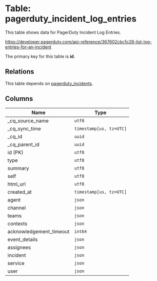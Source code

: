 # Table: pagerduty_incident_log_entries

This table shows data for PagerDuty Incident Log Entries.

https://developer.pagerduty.com/api-reference/367602cbc1c28-list-log-entries-for-an-incident

The primary key for this table is **id**.

## Relations

This table depends on [pagerduty_incidents](pagerduty_incidents).

## Columns

| Name          | Type          |
| ------------- | ------------- |
|_cq_source_name|`utf8`|
|_cq_sync_time|`timestamp[us, tz=UTC]`|
|_cq_id|`uuid`|
|_cq_parent_id|`uuid`|
|id (PK)|`utf8`|
|type|`utf8`|
|summary|`utf8`|
|self|`utf8`|
|html_url|`utf8`|
|created_at|`timestamp[us, tz=UTC]`|
|agent|`json`|
|channel|`json`|
|teams|`json`|
|contexts|`json`|
|acknowledgement_timeout|`int64`|
|event_details|`json`|
|assignees|`json`|
|incident|`json`|
|service|`json`|
|user|`json`|